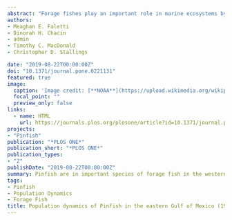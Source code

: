 ```yaml
---
abstract: "Forage fishes play an important role in marine ecosystems by transferring energy and nutrients through the food web. The population dynamics of forage species can therefore have cascading effects across multiple trophic levels. Here, we analyzed a 19-year dataset on Pinfish (*Lagodon rhomboides*) across four eastern Gulf of Mexico estuaries to investigate population dynamics, inter- and intra-annual synchrony, metapopulation portfolio effects, growth, and habitat effects. Young-of-year growth rates did not differ among estuaries. The population dynamics of these four systems were stable in the long-term, but highly dynamic inter-annually. Intra-annual dynamics were stable and predictable despite variation in long-term means. Some estuaries exhibited positive inter-annual synchrony, and all four estuaries were synchronous intra-annually. There was evidence for stronger portfolio effects for the entire four-estuary metapopulation, as well as for the two northern estuaries while the southern estuaries appeared to act as a single population. Submerged aquatic vegetation was by far the most important predictor for both presence and abundance of Pinfish. It is important to understand the factors driving forage fish population fluctuations to better predict ecosystem effects, including those to species of economic and ecological importance. These predictors can be useful for the implementation of ecosystem-based management decisions."
authors:
- Meaghan E. Faletti
- Dinorah H. Chacin
- admin
- Timothy C. MacDonald
- Christopher D. Stallings

date: "2019-08-22T00:00:00Z"
doi: "10.1371/journal.pone.0221131"
featured: true
image:
  caption: 'Image credit: [**NOAA**](https://upload.wikimedia.org/wikipedia/commons/a/a5/Lagodon_rhomboides_NOAA.jpg)'
  focal_point: ""
  preview_only: false
links:
  - name: HTML
    url: https://journals.plos.org/plosone/article?id=10.1371/journal.pone.0221131
projects: 
- "Pinfish"
publication: "*PLOS ONE*"
publication_short: "*PLOS ONE*"
publication_types:
- "2"
publishDate: "2019-08-22T00:00:00Z"
summary: Pinfish are in important species of forage fish in the western Atlantic that play an important role in nutrient and energy transfer through the food web. We analyzed a 19-year dataset of Pinfish abundance across eastern Gulf of Mexico esutarine habitats to uncover their population dynamics. We uncovered relatively stable long-term dynamics modulated by highly dynamic inter-annual patterns of abundance which varied latitudinally among estuaries.
tags:
- Pinfish
- Population Dynamics
- Forage Fish
title: Population dynamics of Pinfish in the eastern Gulf of Mexico (1998-2016)
---
```




